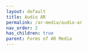 ```yaml
---
layout: default
title: Audio AR
permalink: /ar-media/audio-ar
nav_order: 2
has_children: true
parent: Forms of AR Media
---
```


